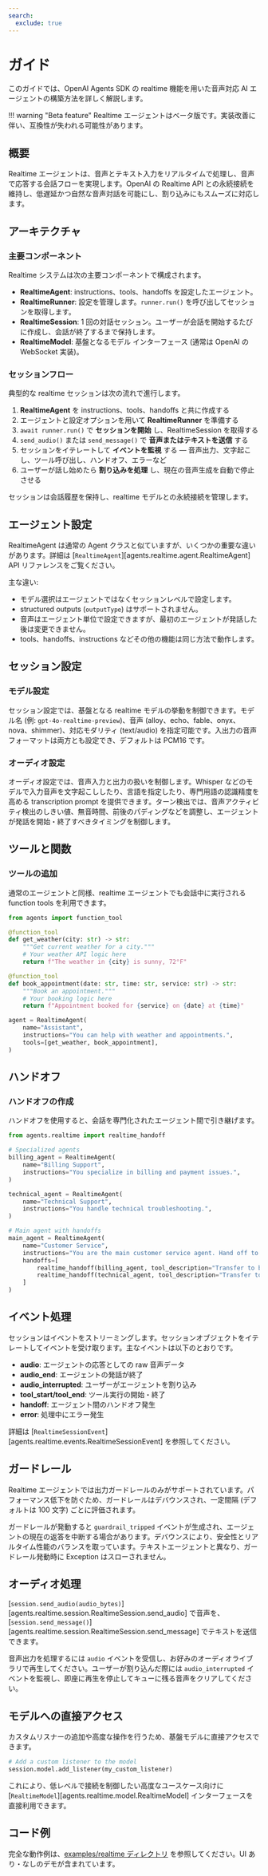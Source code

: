 ```yaml
---
search:
  exclude: true
---
```

# ガイド

このガイドでは、OpenAI Agents SDK の realtime 機能を用いた音声対応 AI エージェントの構築方法を詳しく解説します。

!!! warning "Beta feature"
Realtime エージェントはベータ版です。実装改善に伴い、互換性が失われる可能性があります。

## 概要

Realtime エージェントは、音声とテキスト入力をリアルタイムで処理し、音声で応答する会話フローを実現します。OpenAI の Realtime API との永続接続を維持し、低遅延かつ自然な音声対話を可能にし、割り込みにもスムーズに対応します。

## アーキテクチャ

### 主要コンポーネント

Realtime システムは次の主要コンポーネントで構成されます。

-   **RealtimeAgent**: instructions、tools、handoffs を設定したエージェント。
-   **RealtimeRunner**: 設定を管理します。`runner.run()` を呼び出してセッションを取得します。
-   **RealtimeSession**: 1 回の対話セッション。ユーザーが会話を開始するたびに作成し、会話が終了するまで保持します。
-   **RealtimeModel**: 基盤となるモデル インターフェース (通常は OpenAI の WebSocket 実装)。

### セッションフロー

典型的な realtime セッションは次の流れで進行します。

1. **RealtimeAgent** を instructions、tools、handoffs と共に作成する  
2. エージェントと設定オプションを用いて **RealtimeRunner** を準備する  
3. `await runner.run()` で **セッションを開始** し、RealtimeSession を取得する  
4. `send_audio()` または `send_message()` で **音声またはテキストを送信** する  
5. セッションをイテレートして **イベントを監視** する — 音声出力、文字起こし、ツール呼び出し、ハンドオフ、エラーなど  
6. ユーザーが話し始めたら **割り込みを処理** し、現在の音声生成を自動で停止させる  

セッションは会話履歴を保持し、realtime モデルとの永続接続を管理します。

## エージェント設定

RealtimeAgent は通常の Agent クラスと似ていますが、いくつかの重要な違いがあります。詳細は [`RealtimeAgent`][agents.realtime.agent.RealtimeAgent] API リファレンスをご覧ください。

主な違い:

-   モデル選択はエージェントではなくセッションレベルで設定します。
-   structured outputs (`outputType`) はサポートされません。
-   音声はエージェント単位で設定できますが、最初のエージェントが発話した後は変更できません。
-   tools、handoffs、instructions などその他の機能は同じ方法で動作します。

## セッション設定

### モデル設定

セッション設定では、基盤となる realtime モデルの挙動を制御できます。モデル名 (例: `gpt-4o-realtime-preview`)、音声 (alloy、echo、fable、onyx、nova、shimmer)、対応モダリティ (text/audio) を指定可能です。入出力の音声フォーマットは両方とも設定でき、デフォルトは  PCM16 です。

### オーディオ設定

オーディオ設定では、音声入力と出力の扱いを制御します。Whisper などのモデルで入力音声を文字起こししたり、言語を指定したり、専門用語の認識精度を高める transcription prompt を提供できます。ターン検出では、音声アクティビティ検出のしきい値、無音時間、前後のパディングなどを調整し、エージェントが発話を開始・終了すべきタイミングを制御します。

## ツールと関数

### ツールの追加

通常のエージェントと同様、realtime エージェントでも会話中に実行される function tools を利用できます。

```python
from agents import function_tool

@function_tool
def get_weather(city: str) -> str:
    """Get current weather for a city."""
    # Your weather API logic here
    return f"The weather in {city} is sunny, 72°F"

@function_tool
def book_appointment(date: str, time: str, service: str) -> str:
    """Book an appointment."""
    # Your booking logic here
    return f"Appointment booked for {service} on {date} at {time}"

agent = RealtimeAgent(
    name="Assistant",
    instructions="You can help with weather and appointments.",
    tools=[get_weather, book_appointment],
)
```

## ハンドオフ

### ハンドオフの作成

ハンドオフを使用すると、会話を専門化されたエージェント間で引き継げます。

```python
from agents.realtime import realtime_handoff

# Specialized agents
billing_agent = RealtimeAgent(
    name="Billing Support",
    instructions="You specialize in billing and payment issues.",
)

technical_agent = RealtimeAgent(
    name="Technical Support",
    instructions="You handle technical troubleshooting.",
)

# Main agent with handoffs
main_agent = RealtimeAgent(
    name="Customer Service",
    instructions="You are the main customer service agent. Hand off to specialists when needed.",
    handoffs=[
        realtime_handoff(billing_agent, tool_description="Transfer to billing support"),
        realtime_handoff(technical_agent, tool_description="Transfer to technical support"),
    ]
)
```

## イベント処理

セッションはイベントをストリーミングします。セッションオブジェクトをイテレートしてイベントを受け取ります。主なイベントは以下のとおりです。

-   **audio**: エージェントの応答としての raw 音声データ
-   **audio_end**: エージェントの発話が終了
-   **audio_interrupted**: ユーザーがエージェントを割り込み
-   **tool_start/tool_end**: ツール実行の開始・終了
-   **handoff**: エージェント間のハンドオフ発生
-   **error**: 処理中にエラー発生

詳細は [`RealtimeSessionEvent`][agents.realtime.events.RealtimeSessionEvent] を参照してください。

## ガードレール

Realtime エージェントでは出力ガードレールのみがサポートされています。パフォーマンス低下を防ぐため、ガードレールはデバウンスされ、一定間隔 (デフォルトは 100 文字) ごとに評価されます。

ガードレールが発動すると `guardrail_tripped` イベントが生成され、エージェントの現在の返答を中断する場合があります。デバウンスにより、安全性とリアルタイム性能のバランスを取っています。テキストエージェントと異なり、ガードレール発動時に Exception はスローされません。

## オーディオ処理

[`session.send_audio(audio_bytes)`][agents.realtime.session.RealtimeSession.send_audio] で音声を、[`session.send_message()`][agents.realtime.session.RealtimeSession.send_message] でテキストを送信できます。

音声出力を処理するには `audio` イベントを受信し、お好みのオーディオライブラリで再生してください。ユーザーが割り込んだ際には `audio_interrupted` イベントを監視し、即座に再生を停止してキューに残る音声をクリアしてください。

## モデルへの直接アクセス

カスタムリスナーの追加や高度な操作を行うため、基盤モデルに直接アクセスできます。

```python
# Add a custom listener to the model
session.model.add_listener(my_custom_listener)
```

これにより、低レベルで接続を制御したい高度なユースケース向けに [`RealtimeModel`][agents.realtime.model.RealtimeModel] インターフェースを直接利用できます。

## コード例

完全な動作例は、[examples/realtime ディレクトリ](https://github.com/openai/openai-agents-python/tree/main/examples/realtime) を参照してください。UI あり・なしのデモが含まれています。